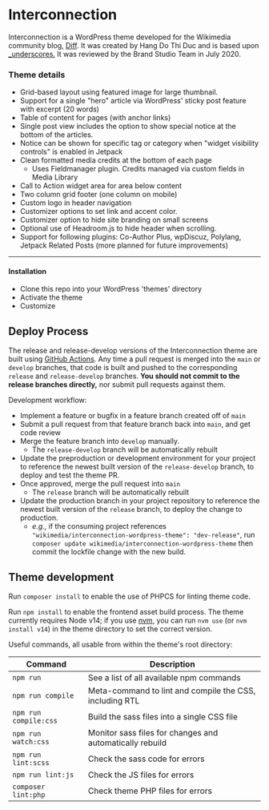 # Interconnection

Interconnection is a WordPress theme developed for the Wikimedia community blog, [Diff](https://diff.wikimedia.org). It was created by Hang Do Thi Duc and is based upon [_underscores.](https://underscores.me/) It was reviewed by the Brand Studio Team in July 2020. 

### Theme details
* Grid-based layout using featured image for large thumbnail.
* Support for a single "hero" article via WordPress' sticky post feature with excerpt (20 words)
* Table of content for pages (with anchor links)
* Single post view includes the option to show special notice at the bottom of the articles. 
 * Notice can be shown for specific tag or category when "widget visibility controls" is enabled in Jetpack
* Clean formatted media credits at the bottom of each page
  * Uses Fieldmanager plugin. Credits managed via custom fields in Media Library
* Call to Action widget area for area below content
* Two column grid footer (one column on mobile)
* Custom logo in header navigation
* Customizer options to set link and accent color. 
* Customizer option to hide site branding on small screens
* Optional use of Headroom.js to hide header when scrolling. 
* Support for following plugins: Co-Author Plus, wpDiscuz, Polylang, Jetpack Related Posts (more planned for future improvements)

---------------
#### Installation
* Clone this repo into your WordPress 'themes' directory
* Activate the theme
* Customize

Deploy Process
---------------
The release and release-develop versions of the Interconnection theme are built using [GitHub Actions](https://github.com/features/actions). Any time a pull request is merged into the `main` or `develop` branches, that code is built and pushed to the corresponding `release` and `release-develop` branches. **You should not commit to the release branches directly,** nor submit pull requests against them.

Development workflow:

- Implement a feature or bugfix in a feature branch created off of `main`
- Submit a pull request from that feature branch back into `main`, and get code review
- Merge the feature branch into `develop` manually.
  - The `release-develop` branch will be automatically rebuilt
- Update the preproduction or development environment for your project to reference the newest built version of the `release-develop` branch, to deploy and test the theme PR.
- Once approved, merge the pull request into `main`
  - The `release` branch will be automatically rebuilt
- Update the production branch in your project repository to reference the newest built version of the `release` branch, to deploy the change to production.
  - _e.g._, if the consuming project references `"wikimedia/interconnection-wordpress-theme": "dev-release"`, run `composer update wikimedia/interconnection-wordpress-theme` then commit the lockfile change with the new build.

## Theme development

Run `composer install` to enable the use of PHPCS for linting theme code.

Run `npm install` to enable the frontend asset build process. The theme currently requires Node v14; if you use [nvm](https://github.com/nvm-sh/nvm), you can run `nvm use` (or `nvm install v14`) in the theme directory to set the correct version.

Useful commands, all usable from within the theme's root directory:

 Command                   | Description
-------------------------- | --------------------------------------------------------
`npm run`                  | See a list of all available npm commands
`npm run compile`          | Meta-command to lint and compile the CSS, including RTL
`npm run compile:css`      | Build the sass files into a single CSS file
`npm run watch:css`        | Monitor sass files for changes and automatically rebuild
`npm run lint:scss`        | Check the sass code for errors
`npm run lint:js`          | Check the JS files for errors
`composer lint:php`        | Check theme PHP files for errors

